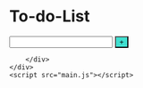 <!DOCTYPE html>
<html lang="en">
<head>
    <meta charset="UTF-8">
    <meta name="viewport" content="width=device-width, initial-scale=1.0">
    <title>To-do-List</title>
    <link rel="stylesheet" type="text/css" href="style.css">
</head>
<body style="background-image: url(pict1.jpg);">
    <h1>To-do-List</h1>
    <div class="container">
        <input id="inputField" type="text">
        <button class="button" id="addToDo" style="background-color: turquoise;">+</button>
        <div class="to-dos" id="toDocontainer">

        </div>
    </div>
    <script src="main.js"></script>
</body>
</html>
